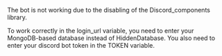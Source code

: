 The bot is not working due to the disabling of the Discord_components library.

To work correctly in the login_url variable, you need to enter your MongoDB-based database instead of HiddenDatabase. You also need to enter your discord bot token in the TOKEN variable.
